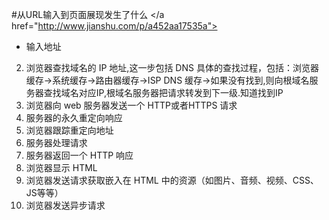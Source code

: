 <a>#从URL输入到页面展现发生了什么
</a href="http://www.jianshu.com/p/a452aa17535a">
-  输入地址
2. 浏览器查找域名的 IP 地址,这一步包括 DNS 具体的查找过程，包括：浏览器缓存->系统缓存->路由器缓存->ISP DNS 缓存->如果没有找到,则向根域名服务器查找域名对应IP,根域名服务器把请求转发到下一级.知道找到IP
3. 浏览器向 web 服务器发送一个 HTTP或者HTTPS 请求
4. 服务器的永久重定向响应
5. 浏览器跟踪重定向地址
6. 服务器处理请求
7. 服务器返回一个 HTTP 响应
8. 浏览器显示 HTML
9. 浏览器发送请求获取嵌入在 HTML 中的资源（如图片、音频、视频、CSS、JS等等）
10. 浏览器发送异步请求

